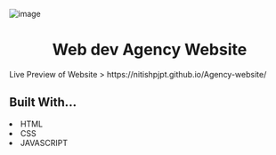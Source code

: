 ![image](https://github.com/nitishpjpt/Agency-website/assets/116824310/e4b87a5f-f6a0-412d-b678-a60ae4e3f375)

<h1 align="center">Web dev Agency Website</h1>
Live Preview of Website > https://nitishpjpt.github.io/Agency-website/


<h2 align="left">Built With...</h2>
<li>HTML</li>
<li>CSS</li>
<li>JAVASCRIPT</li>

   

